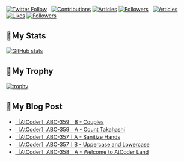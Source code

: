 [![Twitter Follow](https://img.shields.io/twitter/follow/hyperdb?label=twitter&logo=twitter&style=plastic)](https://twitter.com/hyperdb)
&nbsp;
[![Contributions](https://badgen.org/img/qiita/hyperdb/contributions?style=plastic)](https://qiita.com/hyperdb)
[![Articles](https://badgen.org/img/qiita/hyperdb/articles?style=plastic)](https://qiita.com/hyperdb)
[![Followers](https://badgen.org/img/qiita/hyperdb/followers?style=plastic)](https://qiita.com/hyperdb)
&nbsp;
[![Articles](https://badgen.org/img/zenn/hyperdb/articles)](https://zenn.dev/hyperdb)
[![Likes](https://badgen.org/img/zenn/hyperdb/likes?style=plastic)](https://zenn.dev/hyperdb)
[![Followers](https://badgen.org/img/zenn/hyperdb/followers?style=plastic)](https://zenn.dev/hyperdb)

## 🔖Ｍy Stats

[![GitHub stats](https://github-readme-stats-eight-theta.vercel.app/api?username=hyperdb&theme=radical&count_private=true&show_icons=true)](https://github.com/anuraghazra/github-readme-stats)

## 🔖Ｍy Trophy

[![trophy](https://github-profile-trophy.vercel.app/?username=hyperdb&theme=onedark)](https://github.com/ryo-ma/github-profile-trophy)

## 🔖Ｍy Blog Post

<!-- BLOG-POST-LIST:START -->
- [［AtCoder］ABC-359｜B - Couples](https://zenn.dev/hyperdb/articles/33b96046b758cd)
- [［AtCoder］ABC-359｜A - Count Takahashi](https://zenn.dev/hyperdb/articles/098d5248f8a0a0)
- [［AtCoder］ABC-357｜A - Sanitize Hands](https://zenn.dev/hyperdb/articles/fac156c1225b74)
- [［AtCoder］ABC-357｜B - Uppercase and Lowercase](https://zenn.dev/hyperdb/articles/98491c0182a37f)
- [［AtCoder］ABC-358｜A - Welcome to AtCoder Land](https://zenn.dev/hyperdb/articles/5fcb20120d0216)
<!-- BLOG-POST-LIST:END -->
